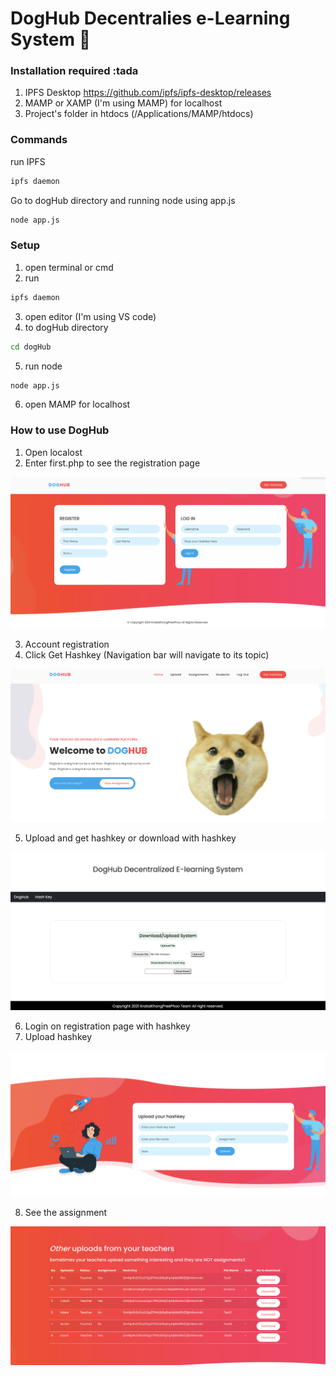 # DogHub Decentralies e-Learning System :tada:

### Installation required :tada
1. IPFS Desktop https://github.com/ipfs/ipfs-desktop/releases
2. MAMP or XAMP (I'm using MAMP) for localhost
3. Project's folder in htdocs (/Applications/MAMP/htdocs)

### Commands

run IPFS
```bash
ipfs daemon 
```
Go to dogHub directory and running node using app.js
```bash
node app.js
```
### Setup
1. open terminal or cmd
2. run 
```bash
ipfs daemon 
```
3. open editor (I'm using VS code)
4. to dogHub directory
```bash
cd dogHub 
```
5. run node
```bash
node app.js 
```
6. open MAMP for localhost

### How to use DogHub

1. Open localost 
2. Enter first.php to see the registration page

![](assets/images/readme-assets/register.png)

3. Account registration
4. Click Get Hashkey (Navigation bar will navigate to its topic)

![](assets/images/readme-assets/home.png)

5. Upload and get hashkey or download with hashkey

![](assets/images/readme-assets/gethashkey.png)

6. Login on registration page with hashkey
7. Upload hashkey 

![](assets/images/readme-assets/uploadhashkey.png)

8. See the assignment

![](assets/images/readme-assets/uploaded.png)

